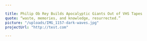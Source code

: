 ```yaml
---

title: Philip Ob Rey Builds Apocalyptic Giants Out of VHS Tapes
quote: “waste, memories, and knowledge, resurrected.”
picture: "/uploads/IMG_1157-dark-waves.jpg"
projectUrl: "http://test.com"

---
```

